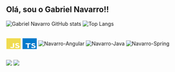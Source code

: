 ## Olá, sou o Gabriel Navarro!!

  ![Gabriel Navarro GitHub stats](https://github-readme-stats.vercel.app/api?username=navarriin&show_icons=true&theme=dark)
  ![Top Langs](https://github-readme-stats.vercel.app/api/top-langs/?username=navarriin&layout=compact)

<div style="display: inline_block"><br>
  <img align="center" alt="Navarro-Js" height="30" width="40" src="https://raw.githubusercontent.com/devicons/devicon/master/icons/javascript/javascript-plain.svg" />
  <img align="center" alt="Navarro-Ts" height="30" width="40" src="https://raw.githubusercontent.com/devicons/devicon/master/icons/typescript/typescript-plain.svg" />
  <img align="center" alt="Navarro-Angular" height="30" width="40" src="https://cdn.jsdelivr.net/gh/devicons/devicon/icons/angularjs/angularjs-plain.svg" />
  <img align="center" alt="Navarro-Java" height="30" width="40" src="https://cdn.jsdelivr.net/gh/devicons/devicon/icons/java/java-original.svg" />
  <img align="center" alt="Navarro-Spring" height="30" width="40" src="https://cdn.jsdelivr.net/gh/devicons/devicon/icons/spring/spring-original.svg" /> 
</div>
 
 ##

<div>
   <a href="https://www.linkedin.com/in/navarro-developer/" target="_blank"><img src="https://img.shields.io/badge/-LinkedIn-%230077B5?style=for-the-badge&logo=linkedin&logoColor=white" target="_blank"></a>
  <a href="https://www.instagram.com/navarriin_/" target="_blank"><img src="https://img.shields.io/badge/-Instagram-%23E4405F?style=for-the-badge&logo=instagram&logoColor=white" target="_blank"></a>
</div> 
